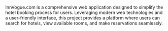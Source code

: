 InnVogue.com is a comprehensive web application designed to simplify the hotel booking process for users. Leveraging modern web technologies and a user-friendly interface, this project provides a platform where users can search for hotels, view available rooms, and make reservations seamlessly. 
